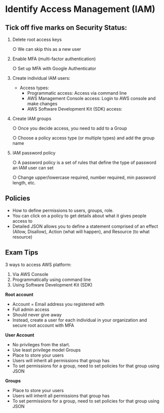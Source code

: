 # Identify Access Management \(IAM\)

## Tick off five marks on Security Status:

1. Delete root access keys

    ○ We can skip this as a new user

2. Enable MFA \(multi-factor authentication\)

    ○ Set up MFA with Google Authenticator

3. Create individual IAM users:
   * Access types:
     * Programmatic access: Access via command line
     * AWS Management Console access: Login to AWS console and make changes
     * AWS Software Development Kit \(SDK\) access:
4. Create IAM groups

    ○ Once you decide access, you need to add to a Group

    ○ Choose a policy access type \(or multiple types\) and add the group name

5. IAM password policy

    ○ A password policy is a set of rules that define the type of password an IAM user can set

    ○ Change upper/lowercase required, number required, min password length, etc.

## Policies

* How to define permissions to users, groups, role.
* You can click on a policy to get details about what it gives people access to
* Detailed JSON allows you to define a statement comprised of an effect \(Allow, Disallow\), Action \(what will happen\), and Resource \(to what resource\)

## Exam Tips 

3 ways to access AWS platform: 

1. Via AWS Console 
2.  Programmatically using command line 
3. Using Software Development Kit \(SDK\) 

**Root account** 

* Account = Email address you registered with
* Full admin access
* Should never give away
* Instead, create a user for each individual in your organization and secure root account with MFA 

**User Account**

* No privileges from the start. 
* Use least privilege model Groups
* Place to store your users
* Users will inherit all permissions that group has
* To set permissions for a group, need to set policies for that group using JSON

**Groups**

* Place to store your users
* Users will inherit all permissions that group has
* To set permissions for a group, need to set policies for that group using JSON

